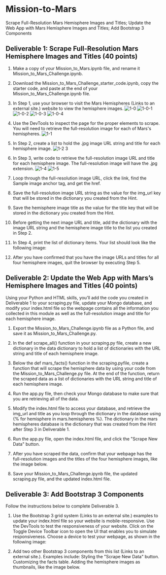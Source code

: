 # Mission-to-Mars
Scrape Full-Resolution Mars Hemisphere Images and Titles; Update the Web App with Mars Hemisphere Images and Titles; Add Bootstrap 3 Components
## Deliverable 1: Scrape Full-Resolution Mars Hemisphere Images and Titles (40 points)


1. Make a copy of your Mission_to_Mars.ipynb file, and rename it Mission_to_Mars_Challenge.ipynb.

2. Download the Mission_to_Mars_Challenge_starter_code.ipynb, copy the starter code, and paste at the end of your Mission_to_Mars_Challenge.ipynb file.

3. In Step 1, use your browser to visit the Mars Hemispheres (Links to an external site.) website to view the hemisphere images.
![1-0](https://user-images.githubusercontent.com/107659667/189799235-5bae0e90-dc6c-495f-9eeb-e87b11b5c400.jpg)
![1-0-1](https://user-images.githubusercontent.com/107659667/189799243-8e5ff0ab-7b6b-49cd-9881-28e21bd6681a.jpg)
![1-0-2](https://user-images.githubusercontent.com/107659667/189799249-d242decc-5c67-4f19-8db1-043a1f05e131.jpg)
![1-0-3](https://user-images.githubusercontent.com/107659667/189799261-a68a1032-523e-4848-9fad-8497356b8236.jpg)
![1-0-4](https://user-images.githubusercontent.com/107659667/189799274-c280f5fb-4179-4157-9179-60c6583d2674.jpg)

4. Use the DevTools to inspect the page for the proper elements to scrape. You will need to retrieve the full-resolution image for each of Mars's hemispheres.
![1-1](https://user-images.githubusercontent.com/107659667/189799279-086b6a5a-9d67-4507-9425-039cee310056.jpg)

5. In Step 2, create a list to hold the .jpg image URL string and title for each hemisphere image.
![1-2 3](https://user-images.githubusercontent.com/107659667/189799284-2cb20b1c-e120-4df1-a763-0c9b7f1719b4.jpg)

6. In Step 3, write code to retrieve the full-resolution image URL and title for each hemisphere image. The full-resolution image will have the .jpg extension.
![1-4](https://user-images.githubusercontent.com/107659667/189799301-6109223d-1950-4d18-9e16-ca1c2efd0607.jpg)
![1-5](https://user-images.githubusercontent.com/107659667/189799308-2c76148d-e29e-49ce-8b89-fa3fb5630946.jpg)

7. Loop through the full-resolution image URL, click the link, find the Sample image anchor tag, and get the href.

8. Save the full-resolution image URL string as the value for the img_url key that will be stored in the dictionary you created from the Hint.

9. Save the hemisphere image title as the value for the title key that will be stored in the dictionary you created from the Hint.

10. Before getting the next image URL and title, add the dictionary with the image URL string and the hemisphere image title to the list you created in Step 2.

11. In Step 4, print the list of dictionary items. Your list should look like the following image:

12. After you have confirmed that you have the image URLs and titles for all four hemisphere images, quit the browser by executing Step 5.

## Deliverable 2: Update the Web App with Mars’s Hemisphere Images and Titles (40 points)

Using your Python and HTML skills, you’ll add the code you created in Deliverable 1 to your scraping.py file, update your Mongo database, and modify your index.html file so the webpage contains all the information you collected in this module as well as the full-resolution image and title for each hemisphere image.

1. Export the Mission_to_Mars_Challenge.ipynb file as a Python file, and save it as Mission_to_Mars_Challenge.py.

2. In the def scrape_all() function in your scraping.py file, create a new dictionary in the data dictionary to hold a list of dictionaries with the URL string and title of each hemisphere image.

3. Below the def mars_facts() function in the scraping.pyfile, create a function that will scrape the hemisphere data by using your code from the Mission_to_Mars_Challenge.py file. At the end of the function, return the scraped data as a list of dictionaries with the URL string and title of each hemisphere image.

4. Run the app.py file, then check your Mongo database to make sure that you are retrieving all of the data.

5. Modify the index.html file to access your database, and retrieve the img_url and title as you loop through the dictionary in the database using {% for hemisphere in mars.hemispheres %}. The dictionary in the mars hemispheres database is the dictionary that was created from the Hint after Step 3 in Deliverable 1.

6. Run the app.py file, open the index.html file, and click the "Scrape New Data" button.

7. After you have scraped the data, confirm that your webpage has the full-resolution images and the titles of the four hemisphere images, like the image below.

8. Save your Mission_to_Mars_Challenge.ipynb file, the updated scraping.py file, and the updated index.html file.
 
## Deliverable 3: Add Bootstrap 3 Components 

Follow the instructions below to complete Deliverable 3.

1. Use the Bootstrap 3 grid system (Links to an external site.) examples to update your index.html file so your website is mobile-responsive. Use the DevTools to test the responsiveness of your website.
Click on the Toggle Device Toolbar icon to open the UI that enables you to simulate responsiveness.
Choose a device to test your webpage, as shown in the following image:

2. Add two other Bootstrap 3 components from this list (Links to an external site.). Examples include:
Styling the "Scrape New Data" button.
Customizing the facts table.
Adding the hemisphere images as thumbnails, like the image below.




